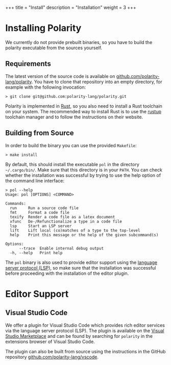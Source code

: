 +++
title = "Install"
description = "Installation"
weight = 3
+++

# Installing Polarity

We currently do not provide prebuilt binaries, so you have to build the polarity executable from the sources yourself.

## Requirements

The latest version of the source code is available on [github.com/polarity-lang/polarity](https://github.com/polarity-lang/polarity).
You have to clone that repository into an empty directory, for example with the following invocation:

```console
> git clone git@github.com:polarity-lang/polarity.git
```

Polarity is implemented in [Rust](https://www.rust-lang.org), so you also need to install a Rust toolchain on your system.
The recommended way to install Rust is to use the [rustup](https://rustup.rs) toolchain manager and to follow the instructions on their website.

## Building from Source

In order to build the binary you can use the provided `Makefile`:

```console
> make install
```

By default, this should install the executable `pol` in the directory `~/.cargo/bin/`.
Make sure that this directory is in your `PATH`.
You can check whether the installation was successful by trying to use the help option of the command line interface:

```console
> pol --help
Usage: pol [OPTIONS] <COMMAND>

Commands:
  run     Run a source code file
  fmt     Format a code file
  texify  Render a code file as a latex document
  xfunc   De-/Refunctionalize a type in a code file
  lsp     Start an LSP server
  lift    Lift local (co)matches of a type to the top-level
  help    Print this message or the help of the given subcommand(s)

Options:
      --trace  Enable internal debug output
  -h, --help   Print help
```

The `pol` binary is also used to provide editor support using the [language server protocol (LSP)](https://microsoft.github.io/language-server-protocol/), so make sure that the installation was successful before proceeding with the installation of the editor plugin.

# Editor Support

## Visual Studio Code
We offer a plugin for Visual Studio Code which provides rich editor services via the language server protocol (LSP).
The plugin is available on the [Visual Studio Marketplace](https://marketplace.visualstudio.com/items?itemName=polarity-lang.polarity) and can be found by searching for `polarity` in the extensions browser of Visual Studio Code.

The plugin can also be built from source using the instructions in the GitHub repository [github.com/polarity-lang/vscode](https://github.com/polarity-lang/vscode).
